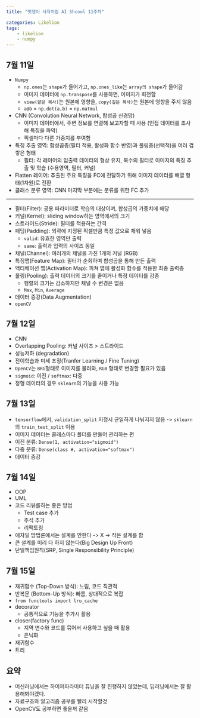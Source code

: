 ```yaml
---
title: "멋쟁이 사자처럼 AI Shcool 11주차"

categories: Likelion
tags:
    - likelion
    - numpy
---
```


## 7월 11일
- `Numpy`
  - `np.ones`는 `shape`가 들어가고, `np.ones_like`는 `array의 shape`가 들어감
  - 이미지 데이터에 `np.transpose`를 사용하면, 이미지가 회전함
  - `view(얕은 복사)`는 원본에 영향을, `copy(깊은 복사)`는 원본에 영향을 주지 않음
  - `a@b` = `np.dot(a,b)` = `np.matmul`
- CNN (Convolution Neural Network, 합성곱 신경망)
  - 이미지 데이터에서, 주변 정보를 연결해 보고자할 때 사용 (인접 데이터를 조사해 특징을 파악)
  - 픽셀마다 다른 가중치를 부여함
- 특징 추출 영역: 합성곱층(필터 적용, 활성화 함수 반영)과 풀링층(선택적)을 여러 겹 쌓은 형태
  - 필터: 각 레이어의 입출력 데이터의 형상 유지, 복수의 필터로 이미지의 특징 추출 및 학습 (수용영역, 필터, 커널)
- Flatten 레이어: 추출된 주요 특징을 FC에 전달하기 위해 이미지 데이터를 배열 형태(1차원)로 전환
- 클래스 분류 영역: CNN 마지막 부분에는 분류를 위한 FC 추가


--- 


- 필터(Filter): 공용 파라미터로 학습의 대상이며, 합성곱의 가중치에 해당
- 커널(Kernel): sliding window하는 영역에서의 크기
- 스트라이드(Stride): 필터를 적용하는 간격
- 패딩(Padding): 외곽에 지정된 픽셀만큼 특정 값으로 채워 넣음
  - `valid`: 유효한 영역만 출력
  - `same`: 출력과 입력의 사이즈 동일
- 채널(Channel): 여러개의 채널을 가진 1개의 커널 (RGB)
- 특징맵(Feature Map): 필터가 순회하며 합성곱을 통해 만든 출력
- 액티베이션 맵(Activation Map): 피쳐 맵에 활성화 함수를 적용한 최종 출력층
- 풀링(Pooling): 출력 데이터의 크기를 줄이거나 특정 데이터를 강종
  - 행렬의 크기는 감소하지만 채널 수 변경은 없음
  - `Max`, `Min`, `Average`
- 데이터 증강(Data Augmentation)
- `openCV`

## 7월 12일
- CNN
- Overlapping Pooling: 커널 사이즈 > 스트라이드
- 성능저하 (degradation)
- 전이학습과 미세 조정(Tranfer Learning / Fine Tuning)
- `OpenCV`는 `BRG`형태로 이미지를 불러와, `RGB` 형태로 변경할 필요가 있음
- `sigmoid`: 이진 / `softmax`: 다중
- 정형 데이터의 경우 `sklearn`의 기능을 사용 가능

## 7월 13일
- `tensorflow`에서, `validation_split` 지정시 균일하게 나눠지지 않음 -> `sklearn`의 `train_test_split` 이용
- 이미지 데이터는 클래스마다 폴더를 만들어 관리하는 편
- 이진 분류: `Dense(1, activation="sigmoid")`
- 다중 분류: `Dense(class #, activation="softmax")`
- 데이터 증강

## 7월 14일
- OOP
- UML
- 코드 리뷰를하는 좋은 방법
  - Test case 추가
  - 주석 추가
  - 리팩토링
- 애자일 방법론에서는 설계를 안한다 -> X -> 작은 설계를 함
- 큰 설계를 미리 다 하지 않는다(Big Design Up Front)
- 단일책임원칙(SRP, Single Responsibility Principle)

## 7월 15일
- 재귀함수 (Top-Down 방식): 느림, 코드 직관적
- 반복문 (Bottom-Up 방식): 빠름, 상대적으로 복잡
- `from functools import lru_cache`
- decorator
  - 공통적으로 기능을 추가시 활용
- closer(factory func)
  - 지역 변수와 코드를 묶어서 사용하고 싶을 때 활용
  - 은닉화
- 재귀함수
- 트리

## 요약
- 머신러닝에서는 하이퍼파라미터 튜닝을 잘 진행하지 않았는데, 딥러닝에서는 잘 활용해봐야겠다.
- 자료구조와 알고리즘 공부를 빨리 시작할것
- OpenCV도 공부하면 좋을꺼 같음